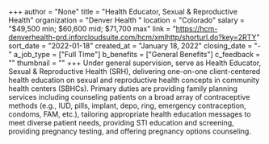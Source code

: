 +++
author = "None"
title = "Health Educator, Sexual & Reproductive Health"
organization = "Denver Health "
location = "Colorado"
salary = "$49,500 min; $60,600 mid; $71,700 max"
link = "https://hcm-denverhealth-prd.inforcloudsuite.com/hcm/xmlhttp/shorturl.do?key=2RTY"
sort_date = "2022-01-18"
created_at = "January 18, 2022"
closing_date = "-"
a_job_type = ["Full Time"]
b_benefits = ["General Benefits"]
c_feedback = ""
thumbnail = ""
+++
Under general supervision, serve as Health Educator, Sexual & Reproductive Health (SRH), delivering one-on-one client-centered health education on sexual and reproductive health concepts in community health centers (SBHCs). Primary duties are providing family planning services including counseling patients on a broad array of contraceptive methods (e.g., IUD, pills, implant, depo, ring, emergency contraception, condoms, FAM, etc.), tailoring appropriate health education messages to meet diverse patient needs, providing STI education and screening, providing pregnancy testing, and offering pregnancy options counseling.